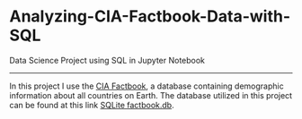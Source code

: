 # Analyzing-CIA-Factbook-Data-with-SQL
Data Science Project using SQL in Jupyter Notebook
***
In this project I use the [CIA Factbook](https://www.cia.gov/the-world-factbook/), a database containing demographic information about all countries on Earth. 
The database utilized in this project can be found at this link [SQLite factbook.db](https://dsserver-prod-resources-1.s3.amazonaws.com/257/factbook.db).
